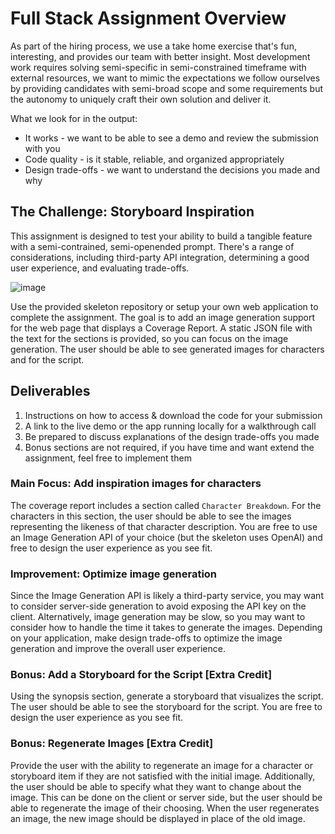 # Full Stack Assignment Overview

As part of the hiring process, we use a take home exercise that's fun, interesting, and provides our team with better insight. Most development work requires solving semi-specific in semi-constrained timeframe with external resources, we want to mimic the expectations we follow ourselves by providing candidates with semi-broad scope and some requirements but the autonomy to uniquely craft their own solution and deliver it.

What we look for in the output:

- It works - we want to be able to see a demo and review the submission with you
- Code quality - is it stable, reliable, and organized appropriately
- Design trade-offs - we want to understand the decisions you made and why

## The Challenge: Storyboard Inspiration

This assignment is designed to test your ability to build a tangible feature with a semi-contrained, semi-openended prompt. There's a range of considerations, including third-party API integration, determining a good user experience, and evaluating trade-offs.

![image](https://github.com/zest-world/interview/assets/4218998/5b297cc2-6fab-4f52-8ce8-2f2487d8310c)

Use the provided skeleton repository or setup your own web application to complete the assignment. The goal is to add an image generation support for the web page that displays a Coverage Report. A static JSON file with the text for the sections is provided, so you can focus on the image generation. The user should be able to see generated images for characters and for the script.

## Deliverables

1. Instructions on how to access & download the code for your submission
2. A link to the live demo or the app running locally for a walkthrough call
3. Be prepared to discuss explanations of the design trade-offs you made
4. Bonus sections are not required, if you have time and want extend the assignment, feel free to implement them

### **Main Focus: Add inspiration images for characters**

The coverage report includes a section called `Character Breakdown`. For the characters in this section, the user should be able to see the images representing the likeness of that character description. You are free to use an Image Generation API of your choice (but the skeleton uses OpenAI) and free to design the user experience as you see fit.

### **Improvement: Optimize image generation**

Since the Image Generation API is likely a third-party service, you may want to consider server-side generation to avoid exposing the API key on the client. Alternatively, image generation may be slow, so you may want to consider how to handle the time it takes to generate the images. Depending on your application, make design trade-offs to optimize the image generation and improve the overall user experience.

### **Bonus: Add a Storyboard for the Script [Extra Credit]**

Using the synopsis section, generate a storyboard that visualizes the script. The user should be able to see the storyboard for the script. You are free to design the user experience as you see fit.

### **Bonus: Regenerate Images [Extra Credit]**

Provide the user with the ability to regenerate an image for a character or storyboard item if they are not satisfied with the initial image. Additionally, the user should be able to specify what they want to change about the image. This can be done on the client or server side, but the user should be able to regenerate the image of their choosing. When the user regenerates an image, the new image should be displayed in place of the old image.
